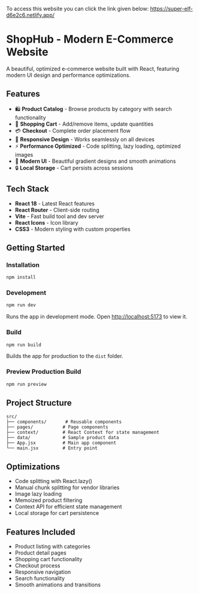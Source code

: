To access this website you can click the link given below:
https://super-elf-d6e2c6.netlify.app/


# ShopHub - Modern E-Commerce Website

A beautiful, optimized e-commerce website built with React, featuring modern UI design and performance optimizations.

## Features

- 🛍️ **Product Catalog** - Browse products by category with search functionality
- 🛒 **Shopping Cart** - Add/remove items, update quantities
- 💳 **Checkout** - Complete order placement flow
- 📱 **Responsive Design** - Works seamlessly on all devices
- ⚡ **Performance Optimized** - Code splitting, lazy loading, optimized images
- 🎨 **Modern UI** - Beautiful gradient designs and smooth animations
- 🔒 **Local Storage** - Cart persists across sessions

## Tech Stack

- **React 18** - Latest React features
- **React Router** - Client-side routing
- **Vite** - Fast build tool and dev server
- **React Icons** - Icon library
- **CSS3** - Modern styling with custom properties

## Getting Started

### Installation

```bash
npm install
```

### Development

```bash
npm run dev
```

Runs the app in development mode. Open [http://localhost:5173](http://localhost:5173) to view it.

### Build

```bash
npm run build
```

Builds the app for production to the `dist` folder.

### Preview Production Build

```bash
npm run preview
```

## Project Structure

```
src/
├── components/       # Reusable components
├── pages/           # Page components
├── context/         # React Context for state management
├── data/            # Sample product data
├── App.jsx          # Main app component
└── main.jsx         # Entry point
```

## Optimizations

- Code splitting with React.lazy()
- Manual chunk splitting for vendor libraries
- Image lazy loading
- Memoized product filtering
- Context API for efficient state management
- Local storage for cart persistence

## Features Included

- Product listing with categories
- Product detail pages
- Shopping cart functionality
- Checkout process
- Responsive navigation
- Search functionality
- Smooth animations and transitions


